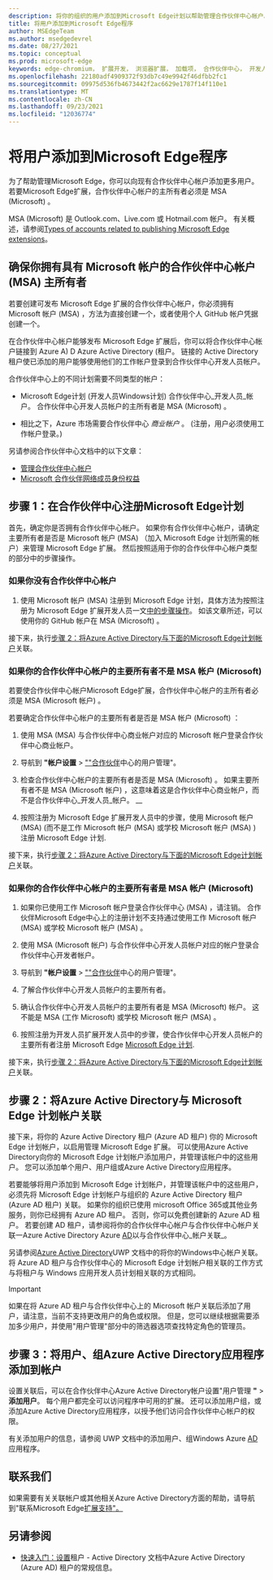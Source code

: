 ```yaml
---
description: 将你的组织的用户添加到Microsoft Edge计划以帮助管理合作伙伴中心帐户。  允许其他团队成员使用Microsoft Edge中心帐户Microsoft Edge加载项网站发布加载项扩展。
title: 将用户添加到Microsoft Edge程序
author: MSEdgeTeam
ms.author: msedgedevrel
ms.date: 08/27/2021
ms.topic: conceptual
ms.prod: microsoft-edge
keywords: edge-chromium， 扩展开发， 浏览器扩展， 加载项， 合作伙伴中心， 开发人员
ms.openlocfilehash: 22180adf4909372f93db7c49e9942f46dfbb2fc1
ms.sourcegitcommit: 09975d536fb4673442f2ac6629e1787f14f110e1
ms.translationtype: MT
ms.contentlocale: zh-CN
ms.lasthandoff: 09/23/2021
ms.locfileid: "12036774"
---
```

# <a name="add-users-to-the-microsoft-edge-program"></a>将用户添加到Microsoft Edge程序

<!-- better? # Add users to your Partner Center account -->
<!-- todo globally: "Microsoft Edge program", or other term? -->

为了帮助管理Microsoft Edge，你可以向现有合作伙伴中心帐户添加更多用户。  若要Microsoft Edge扩展，合作伙伴中心帐户的主所有者必须是 MSA (Microsoft) 。

MSA (Microsoft) 是 Outlook.com、Live.com 或 Hotmail.com 帐户。  有关概述，请参阅[Types of accounts related to publishing Microsoft Edge extensions](create-dev-account.md#types-of-accounts-related-to-publishing-microsoft-edge-extensions)。


<!-- ====================================================================== -->
## <a name="making-sure-you-have-a-partner-center-account-with-a-microsoft-account-msa-as-the-primary-owner"></a>确保你拥有具有 Microsoft 帐户的合作伙伴中心帐户 (MSA) 主所有者

若要创建可发布 Microsoft Edge 扩展的合作伙伴中心帐户，你必须拥有 Microsoft 帐户 (MSA) ，方法为直接创建一个，或者使用个人 GitHub 帐户凭据创建一个。

在合作伙伴中心帐户能够发布 Microsoft Edge 扩展后，你可以将合作伙伴中心帐户链接到 Azure A) D Azure Active Directory (租户。  链接的 Active Directory 租户使已添加的用户能够使用他们的工作帐户登录到合作伙伴中心开发人员帐户。

合作伙伴中心上的不同计划需要不同类型的帐户：

*  Microsoft Edge计划 (开发人员Windows计划) 合作伙伴中心_开发人员_帐户。  合作伙伴中心开发人员帐户的主所有者是 MSA (Microsoft) 。

*  相比之下，Azure 市场需要合作伙伴中心 _商业帐户_ 。   (注册，用户必须使用工作帐户登录。) 

另请参阅合作伙伴中心文档中的以下文章：
*  [管理合作伙伴中心帐户](/partner-center/partner-center-account-setup)
*  [Microsoft 合作伙伴网络成员身份权益](/partner-center/mpn-overview)


<!-- ====================================================================== -->
## <a name="step-1-enroll-in-the-microsoft-edge-program-on-partner-center"></a>步骤 1：在合作伙伴中心注册Microsoft Edge计划

<!-- todo: consider moving entire Step 1 section into create-dev-account.md -->

首先，确定你是否拥有合作伙伴中心帐户。  如果你有合作伙伴中心帐户，请确定主要所有者是否是 Microsoft 帐户 (MSA) （加入 Microsoft Edge 计划所需的帐户）来管理 Microsoft Edge 扩展。  然后按照适用于你的合作伙伴中心帐户类型的部分中的步骤操作。

### <a name="if-you-dont-have-a-partner-center-account"></a>如果你没有合作伙伴中心帐户

1.  使用 Microsoft 帐户 (MSA) 注册到 Microsoft Edge 计划，具体方法为按照注册为 Microsoft Edge 扩展开发人员一文[中的步骤操作][DeveloperRegistration]。<!-- = create-dev-account.md-->  如该文章所述，可以使用你的 GitHub 帐户在 MSA (Microsoft) 。

接下来，执行[步骤 2：将Azure Active Directory与下面的Microsoft Edge计划帐户](#step-2-associate-azure-active-directory-with-your-microsoft-edge-program-account)关联。


### <a name="if-the-primary-owner-of-your-partner-center-account-isnt-a-microsoft-account-msa"></a>如果你的合作伙伴中心帐户的主要所有者不是 MSA 帐户 (Microsoft) 

若要使合作伙伴中心帐户Microsoft Edge扩展，合作伙伴中心帐户的主所有者必须是 MSA (Microsoft 帐户) 。

若要确定合作伙伴中心帐户的主要所有者是否是 MSA 帐户 (Microsoft) ：

1. 使用 MSA (MSA) 与合作伙伴中心商业帐户对应的 Microsoft 帐户登录合作伙伴中心商业帐户。

1. 导航到 **"帐户设置**  >  [""合作伙伴][UserMGMT]中心的用户管理"。

1. 检查合作伙伴中心帐户的主要所有者是否是 MSA (Microsoft) 。  如果主要所有者不是 MSA (Microsoft 帐户) ，这意味着这是合作伙伴中心商业帐户，而不是合作伙伴中心_开发人员_帐户。 __

1. 按照注册为 Microsoft Edge 扩展开发人员中的步骤，使用 Microsoft 帐户 (MSA)  (而不是工作 Microsoft 帐户 (MSA) 或学校 Microsoft 帐户 (MSA) ) 注册 Microsoft Edge 计划[][DeveloperRegistration]<!-- = create-dev-account.md-->.

接下来，执行[步骤 2：将Azure Active Directory与下面的Microsoft Edge计划帐户](#step-2-associate-azure-active-directory-with-your-microsoft-edge-program-account)关联。


### <a name="if-the-primary-owner-of-your-partner-center-account-is-a-microsoft-account-msa"></a>如果你的合作伙伴中心帐户的主要所有者是 MSA 帐户 (Microsoft) 

1. 如果你已使用工作 Microsoft 帐户登录合作伙伴中心 (MSA) ，请注销。 合作伙伴Microsoft Edge中心上的注册计划不支持通过使用工作 Microsoft 帐户 (MSA) 或学校 Microsoft 帐户 (MSA) 。

1. 使用 MSA (Microsoft 帐户) 与合作伙伴中心开发人员帐户对应的帐户登录合作伙伴中心开发者帐户。

1. 导航到 **"帐户设置**  >  [""合作伙伴][UserMGMT]中心的用户管理"。

1. 了解合作伙伴中心开发人员帐户的主要所有者。

1. 确认合作伙伴中心开发人员帐户的主要所有者是 MSA (Microsoft) 帐户。  这不能是 MSA (工作 Microsoft) 或学校 Microsoft 帐户 (MSA) 。

1. 按照注册为开发人员扩展开发人员中的步骤，使合作伙伴中心开发人员帐户的主要所有者注册 Microsoft Edge [Microsoft Edge 计划][DeveloperRegistration]<!-- = create-dev-account.md-->.

接下来，执行[步骤 2：将Azure Active Directory与下面的Microsoft Edge计划帐户](#step-2-associate-azure-active-directory-with-your-microsoft-edge-program-account)关联。


<!-- ====================================================================== -->
## <a name="step-2-associate-azure-active-directory-with-your-microsoft-edge-program-account"></a>步骤 2：将Azure Active Directory与 Microsoft Edge 计划帐户关联

接下来，将你的 Azure Active Directory 租户 (Azure AD 租户) 你的 Microsoft Edge 计划帐户，以启用管理 Microsoft Edge 扩展。  可以使用Azure Active Directory向你的 Microsoft Edge 计划帐户添加用户，并管理该帐户中的这些用户。  您可以添加单个用户、用户组或Azure Active Directory应用程序。

若要能够将用户添加到 Microsoft Edge 计划帐户，并管理该帐户中的这些用户，必须先将 Microsoft Edge 计划帐户与组织的 Azure Active Directory 租户 (Azure AD 租户) 关联。  如果你的组织已使用 microsoft Office 365或其他业务服务，则你已经拥有 Azure AD 租户。  否则，你可以免费创建新的 Azure AD 租户。  若要创建 AD 租户，请参阅将你的合作伙伴中心帐户与合作伙伴中心帐户关联一Azure Active Directory Azure [AD][AssociateAzureADPCnew]以与合作伙伴中心_帐户关联_。

另请参阅[Azure Active Directory][AssociateAzureADPC]UWP 文档中的将你的Windows中心帐户关联。  将 Azure AD 租户与合作伙伴中心的 Microsoft Edge 计划帐户相关联的工作方式与将租户与 Windows 应用开发人员计划相关联的方式相同。

> [!IMPORTANT]
> 如果在将 Azure AD 租户与合作伙伴中心上的 Microsoft 帐户关联后添加了用户，请注意，当前不支持更改用户的角色或权限。  但是，您可以继续根据需要添加多少用户，并使用"用户管理"部分中的筛选器选项查找特定[][UserManagementPartnerCenter]角色的管理员。


<!-- ====================================================================== -->
## <a name="step-3-add-users-groups-and-azure-active-directory-applications-to-your-account"></a>步骤 3：将用户、组Azure Active Directory应用程序添加到帐户

设置关联后，可以在合作伙伴中心Azure Active Directory帐户设置"用户管理 **"**  >  **添加用户**。  每个用户都完全可以访问程序中可用的扩展。  还可以添加用户组，或添加Azure Active Directory应用程序，以授予他们访问合作伙伴中心帐户的权限。

有关添加用户的信息，请参阅 UWP 文档中的添加用户、组Windows Azure [AD][AddAzure]应用程序。


<!-- ====================================================================== -->
## <a name="contact-us"></a>联系我们

如果需要有关关联帐户或其他相关Azure Active Directory方面的帮助，请导航到"联系Microsoft Edge[扩展支持"。][ContactEdgeExtensions]


<!-- ====================================================================== -->
## <a name="see-also"></a>另请参阅

*  [快速入门：设置](/azure/active-directory/develop/quickstart-create-new-tenant)租户 - Active Directory 文档中Azure Active Directory (Azure AD) 租户的常规信息。
<!-- contrasts "Work and school accounts, or personal Microsoft accounts" -->


<!-- ====================================================================== -->
<!-- links -->
[DeveloperRegistration]: ./create-dev-account.md "注册为Microsoft Edge开发人员|Microsoft Docs"
[ContactEdgeExtensions]: ./contact-extensions-team.md "请联系Microsoft Edge扩展支持|Microsoft Docs"

<!-- DMC/windows/uwp -->
[AssociateAADWithPartnerCenterAccount]: /windows/uwp/publish/associate-azure-ad-with-partner-center

[CreateNewAzureAD]: /windows/uwp/publish/associate-azure-ad-with-partner-center#create-a-brand-new-azure-ad-to-associate-with-your-partner-center-account

[AddAADUsersGroups]: /windows/uwp/publish/add-users-groups-and-azure-ad-applications

[AssociateAzureADPC]: /windows/uwp/publish/associate-azure-ad-with-partner-center "将Azure Active Directory与合作伙伴中心帐户|Microsoft Docs"

[AssociateAzureADPCnew]: /windows/uwp/publish/associate-azure-ad-with-partner-center#create-a-brand-new-azure-ad-to-associate-with-your-partner-center-account "创建与合作伙伴中心帐户关联的全新 Azure AD - 将Azure Active Directory与合作伙伴中心帐户关联|Microsoft Docs"

[AddAzure]: /windows/uwp/publish/add-users-groups-and-azure-ad-applications "将用户、组和 Azure AD 应用程序添加到|Microsoft Docs"

<!-- non-DMC -->
[MicrosoftAccount]: https://account.microsoft.com/account "Microsoft 帐户"

[UserManagementPartnerCenter]: https://partner.microsoft.com/dashboard/account/v3/usermanagement
[UserMGMT]: https://partner.microsoft.com/dashboard/account/v3/usermanagement "Microsoft 合作伙伴中心|帐户设置|用户管理"

[WindowsCommunityEverythingAboutMicrosoftAccounts]: https://community.windows.com/stories/everything-you-need-to-know-about-microsoft-accounts "你需要了解的 Microsoft 帐户信息|Windows Community"
